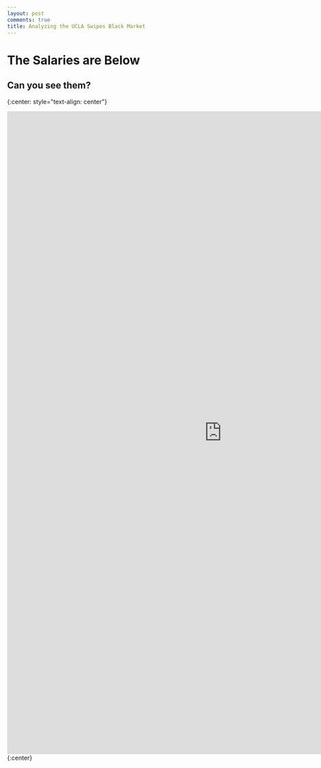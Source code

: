 ```yaml
---
layout: post
comments: true
title: Analyzing the UCLA Swipes Black Market
---
```


# The Salaries are Below

## Can you see them?


{:center: style="text-align: center"}
<iframe src="https://ritvikmath.shinyapps.io/TestShiny/" style="border: none; width: 1000px; height: 1500px"></iframe>
{:center}

